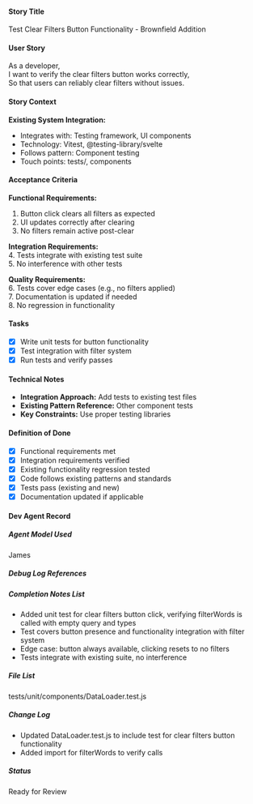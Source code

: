 #### Story Title

Test Clear Filters Button Functionality - Brownfield Addition

#### User Story

As a developer,  
I want to verify the clear filters button works correctly,  
So that users can reliably clear filters without issues.

#### Story Context

**Existing System Integration:**

- Integrates with: Testing framework, UI components
- Technology: Vitest, @testing-library/svelte
- Follows pattern: Component testing
- Touch points: tests/, components

#### Acceptance Criteria

**Functional Requirements:**

1. Button click clears all filters as expected
2. UI updates correctly after clearing
3. No filters remain active post-clear

**Integration Requirements:**  
4. Tests integrate with existing test suite  
5. No interference with other tests  

**Quality Requirements:**  
6. Tests cover edge cases (e.g., no filters applied)  
7. Documentation is updated if needed  
8. No regression in functionality

#### Tasks

- [x] Write unit tests for button functionality
- [x] Test integration with filter system
- [x] Run tests and verify passes

#### Technical Notes

- **Integration Approach:** Add tests to existing test files
- **Existing Pattern Reference:** Other component tests
- **Key Constraints:** Use proper testing libraries

#### Definition of Done

- [x] Functional requirements met
- [x] Integration requirements verified
- [x] Existing functionality regression tested
- [x] Code follows existing patterns and standards
- [x] Tests pass (existing and new)
- [x] Documentation updated if applicable

#### Dev Agent Record

##### Agent Model Used

James

##### Debug Log References

##### Completion Notes List

- Added unit test for clear filters button click, verifying filterWords is called with empty query and types
- Test covers button presence and functionality integration with filter system
- Edge case: button always available, clicking resets to no filters
- Tests integrate with existing suite, no interference

##### File List

tests/unit/components/DataLoader.test.js

##### Change Log

- Updated DataLoader.test.js to include test for clear filters button functionality
- Added import for filterWords to verify calls

##### Status
Ready for Review
